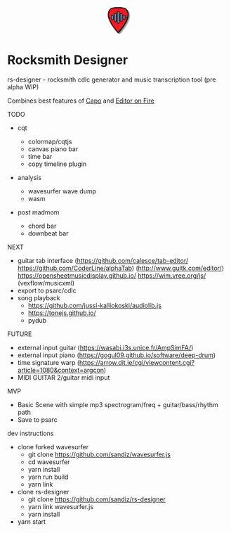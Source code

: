 <p align="center">
<img width="12.5%" src="https://github.com/sandiz/rs-designer/raw/master/src/assets/icons/icon-1024x1024.png">
</p>

# Rocksmith Designer
rs-designer - rocksmith cdlc generator and music transcription tool (pre alpha WIP)

Combines best features of [Capo](http://supermegaultragroovy.com/products/capo/mac/) and [Editor on Fire](https://github.com/raynebc/editor-on-fire)

TODO

- cqt
    - colormap/cqtjs
    - canvas piano bar 
    - time bar
    - copy timeline plugin

- analysis
   - wavesurfer wave dump
   - wasm

- post madmom
    - chord bar
    - downbeat bar


NEXT

- guitar tab interface (https://github.com/calesce/tab-editor/ https://github.com/CoderLine/alphaTab) (http://www.guitk.com/editor/)
https://opensheetmusicdisplay.github.io/
https://wim.vree.org/js/ (vexflow/musicxml)
- export to psarc/cdlc
- song playback
  - https://github.com/jussi-kalliokoski/audiolib.js
  - https://tonejs.github.io/
  - pydub


FUTURE
- external input guitar (https://wasabi.i3s.unice.fr/AmpSimFA/)
- external input piano (https://gogul09.github.io/software/deep-drum)
- time signature warp (https://arrow.dit.ie/cgi/viewcontent.cgi?article=1080&context=argcon)
- MIDI GUITAR 2/guitar midi input


MVP
- Basic Scene with simple mp3 spectrogram/freq + guitar/bass/rhythm path
- Save to psarc


dev instructions
- clone forked wavesurfer
    - git clone https://github.com/sandiz/wavesurfer.js
    - cd wavesurfer
    - yarn install
    - yarn run build
    - yarn link
- clone rs-designer
    - git clone https://github.com/sandiz/rs-designer
    - yarn link wavesurfer.js
    - yarn install
- yarn start